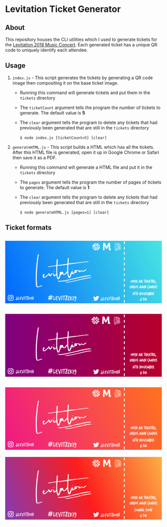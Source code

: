 # Levitation Ticket Generator

## About
This repository houses the CLI utilities which I used to generate tickets for the [Levitation 2018 Music Concert](https://levitationconcert.xyz). Each generated ticket has a unique QR code to uniquely identify each attendee.

## Usage
1. `index.js` - This script generates the tickets by generating a QR code image then compositing it on the base ticket image.
    - Running this command will generate tickets and put them in the `tickets` directory
    - The `ticketCount` argument tells the program the number of tickets to generate. The default value is **5**
    - The `clear` argument tells the program to delete any tickets that had previously been generated that are still in the `tickets` directory
    
         ```$ node index.js [ticketCount=5] [clear]```
    

2. `generateHTML.js` - This script builds a HTML which has all the tickets. After this HTML file is generated, open it up in Google Chrome or Safari then save it as a PDF.
    - Running this command will generate a HTML file and put it in the `tickets` directory
    - The `pages` argument tells the program the number of pages of tickets to generate. The default value is **1**
    - The `clear` argument tells the program to delete any tickets that had previously been generated that are still in the `tickets` directory
    
         ```$ node generateHTML.js [pages=1] [clear]```

## Ticket formats
![](./assets/plain-ticket-b.png)
---
![](./assets/plain-ticket.png)
---
![](./assets/plain-ticket-c.png)
---
![](./assets/plain-ticket-d.png)
